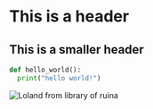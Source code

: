 # This is a header
## This is a smaller header
``` python
def hello_world():
  print("hello world!")
```
![Loland from library of ruina](https://github.com/user-attachments/assets/fef12a5c-f87c-41be-9d61-690f7b0e256b)
